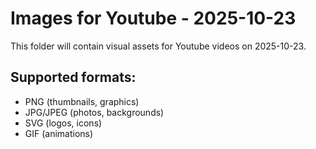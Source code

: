 # Images for Youtube - 2025-10-23

This folder will contain visual assets for Youtube videos on 2025-10-23.

## Supported formats:
- PNG (thumbnails, graphics)
- JPG/JPEG (photos, backgrounds)
- SVG (logos, icons)
- GIF (animations)
